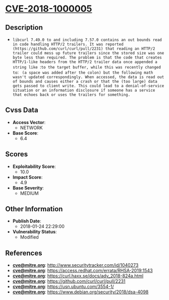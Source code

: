 
# [CVE-2018-1000005](https://cve.mitre.org/cgi-bin/cvename.cgi?name=CVE-2018-1000005)

## Description

- `libcurl 7.49.0 to and including 7.57.0 contains an out bounds read in code handling HTTP/2 trailers. It was reported (https://github.com/curl/curl/pull/2231) that reading an HTTP/2 trailer could mess up future trailers since the stored size was one byte less than required. The problem is that the code that creates HTTP/1-like headers from the HTTP/2 trailer data once appended a string like `:` to the target buffer, while this was recently changed to `: ` (a space was added after the colon) but the following math wasn't updated correspondingly. When accessed, the data is read out of bounds and causes either a crash or that the (too large) data gets passed to client write. This could lead to a denial-of-service situation or an information disclosure if someone has a service that echoes back or uses the trailers for something.`

## Cvss Data

- **Access Vector**:
  - NETWORK
- **Base Score**:
  - 6.4

## Scores

- **Exploitability Score**:
  - 10.0
- **Impact Score**:
  - 4.9
- **Base Severity**:
  - MEDIUM

## Other Information

- **Publish Date**:
  - 2018-01-24 22:29:00
- **Vulnerability Status**:
  - Modified

## References

- **cve@mitre.org**: http://www.securitytracker.com/id/1040273
- **cve@mitre.org**: https://access.redhat.com/errata/RHSA-2019:1543
- **cve@mitre.org**: https://curl.haxx.se/docs/adv_2018-824a.html
- **cve@mitre.org**: https://github.com/curl/curl/pull/2231
- **cve@mitre.org**: https://usn.ubuntu.com/3554-1/
- **cve@mitre.org**: https://www.debian.org/security/2018/dsa-4098
